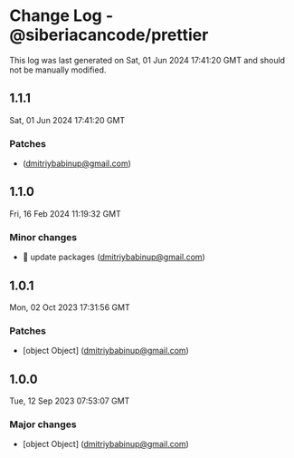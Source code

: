 # Change Log - @siberiacancode/prettier

This log was last generated on Sat, 01 Jun 2024 17:41:20 GMT and should not be manually modified.

<!-- Start content -->

## 1.1.1

Sat, 01 Jun 2024 17:41:20 GMT

### Patches

-  (dmitriybabinup@gmail.com)

## 1.1.0

Fri, 16 Feb 2024 11:19:32 GMT

### Minor changes

- 🧊 update packages (dmitriybabinup@gmail.com)

## 1.0.1

Mon, 02 Oct 2023 17:31:56 GMT

### Patches

- [object Object] (dmitriybabinup@gmail.com)

## 1.0.0

Tue, 12 Sep 2023 07:53:07 GMT

### Major changes

- [object Object] (dmitriybabinup@gmail.com)
